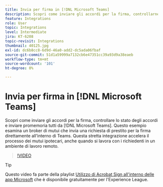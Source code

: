 ```yaml
---
title: Invia per firma in [!DNL Microsoft Teams]
description: Scopri come inviare gli accordi per la firma, controllarne lo stato e inviare promemoria tutti dall'interno di [!DNL Microsoft Teams]
feature: Integrations
role: User
topic: Integrations
level: Intermediate
jira: KT-6208
topic-revisit: Integrations
thumbnail: 40125.jpg
exl-id: dc6b8cc8-6d9d-46a0-add2-dc5ada06fbaf
source-git-commit: 51d1a59999a7132cb6e47351cc39a93d9a38eaeb
workflow-type: tm+mt
source-wordcount: '101'
ht-degree: 0%

---
```


# Invia per firma in [!DNL Microsoft Teams]

Scopri come inviare gli accordi per la firma, controllare lo stato degli accordi e inviare promemoria tutti da [!DNL Microsoft Teams]. Questo esempio esamina un broker di mutui che invia una richiesta di prestito per la firma direttamente all’interno di Teams. Questa stretta integrazione accelera il processo dei mutui ipotecari, anche quando si lavora con i richiedenti in un ambiente di lavoro remoto.

>[!VIDEO](https://video.tv.adobe.com/v/346545?quality=12&learn=on&hidetitle=true)

>[!TIP]
>
>Questo video fa parte della playlist [Utilizzo di Acrobat Sign all&#39;interno delle app Microsoft](https://experienceleague.adobe.com/it/playlists/acrobat-sign-integrate-microsoft-apps) che è disponibile gratuitamente per l&#39;Experience League.

